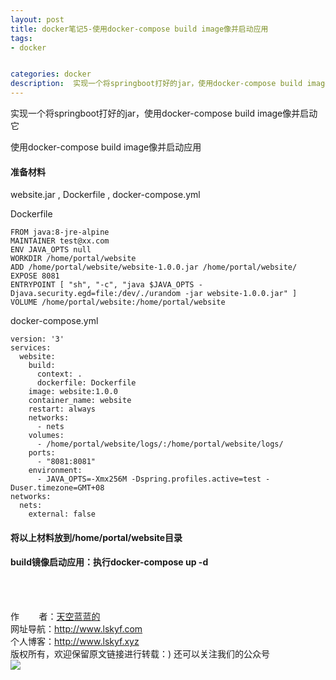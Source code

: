 ```yaml
---
layout: post
title: docker笔记5-使用docker-compose build image像并启动应用
tags:
- docker 


categories: docker
description:  实现一个将springboot打好的jar，使用docker-compose build image像并启动它
---
```

实现一个将springboot打好的jar，使用docker-compose build image像并启动它
<!-- more -->

使用docker-compose build image像并启动应用
#### 准备材料
website.jar , Dockerfile , docker-compose.yml

Dockerfile
```
FROM java:8-jre-alpine
MAINTAINER test@xx.com
ENV JAVA_OPTS null
WORKDIR /home/portal/website
ADD /home/portal/website/website-1.0.0.jar /home/portal/website/
EXPOSE 8081
ENTRYPOINT [ "sh", "-c", "java $JAVA_OPTS -Djava.security.egd=file:/dev/./urandom -jar website-1.0.0.jar" ]
VOLUME /home/portal/website:/home/portal/website

```

docker-compose.yml

```
version: '3'
services:
  website:
    build:
      context: .
      dockerfile: Dockerfile
    image: website:1.0.0
    container_name: website
    restart: always
    networks:
      - nets
    volumes: 
      - /home/portal/website/logs/:/home/portal/website/logs/
    ports:
      - "8081:8081"
    environment:    
      - JAVA_OPTS=-Xmx256M -Dspring.profiles.active=test -Duser.timezone=GMT+08
networks: 
  nets:
    external: false
```

#### 将以上材料放到/home/portal/website目录

#### build镜像启动应用：执行docker-compose up -d

<br/>
<br/>

作&nbsp;&nbsp;&nbsp;&nbsp;&nbsp;&nbsp;&nbsp;&nbsp;者：<a href="#">天空蓝蓝的</a> <br>
网址导航：<a href="http://www.lskyf.com" target="_blank">http://www.lskyf.com</a> <br>
个人博客：<a href="http://www.lskyf.xyz" target="_blank">http://www.lskyf.xyz</a> <br>
版权所有，欢迎保留原文链接进行转载：)
还可以关注我们的公众号<br>
<img src="{{ site.assets }}/images/gongzonghao/天空唯美.jpg"/>

